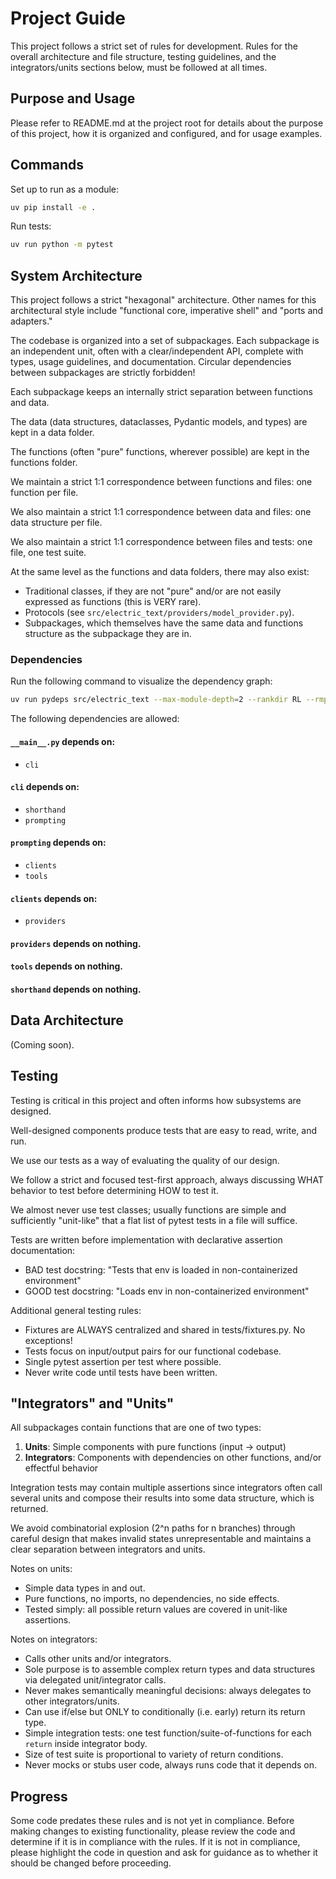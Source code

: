 # Project Guide

This project follows a strict set of rules for development. Rules for the overall architecture and file structure, testing guidelines, and the integrators/units sections below, must be followed at all times.

## Purpose and Usage

Please refer to README.md at the project root for details about the purpose of this project, how it is organized and configured, and for usage examples.

## Commands

Set up to run as a module:

```bash
uv pip install -e .
```

Run tests:

```bash
uv run python -m pytest
```

## System Architecture

This project follows a strict "hexagonal" architecture. Other names for this architectural style include "functional core, imperative shell" and "ports and adapters."

The codebase is organized into a set of subpackages. Each subpackage is an independent unit, often with a clear/independent API, complete with types, usage guidelines, and documentation. Circular dependencies between subpackages are strictly forbidden!

Each subpackage keeps an internally strict separation between functions and data.

The data (data structures, dataclasses, Pydantic models, and types) are kept in a data folder.

The functions (often "pure" functions, wherever possible) are kept in the functions folder.

We maintain a strict 1:1 correspondence between functions and files: one function per file.

We also maintain a strict 1:1 correspondence between data and files: one data structure per file.

We also maintain a strict 1:1 correspondence between files and tests: one file, one test suite.

At the same level as the functions and data folders, there may also exist:

- Traditional classes, if they are not "pure" and/or are not easily expressed as functions (this is VERY rare).
- Protocols (see `src/electric_text/providers/model_provider.py`).
- Subpackages, which themselves have the same data and functions structure as the subpackage they are in.


### Dependencies

Run the following command to visualize the dependency graph:

```bash
uv run pydeps src/electric_text --max-module-depth=2 --rankdir RL --rmprefix electric_text.
```

The following dependencies are allowed:

#### `__main__.py` depends on:
- `cli`

#### `cli` depends on:
- `shorthand`
- `prompting`

#### `prompting` depends on:
- `clients`
- `tools`

#### `clients` depends on:
- `providers`

#### `providers` depends on nothing.

#### `tools` depends on nothing.

#### `shorthand` depends on nothing.

## Data Architecture

(Coming soon).

## Testing

Testing is critical in this project and often informs how subsystems are designed.

Well-designed components produce tests that are easy to read, write, and run.

We use our tests as a way of evaluating the quality of our design.

We follow a strict and focused test-first approach, always discussing WHAT behavior to test before determining HOW to test it.

We almost never use test classes; usually functions are simple and sufficiently "unit-like" that a flat list of pytest tests in a file will suffice.

Tests are written before implementation with declarative assertion documentation:
- BAD test docstring: "Tests that env is loaded in non-containerized environment"
- GOOD test docstring: "Loads env in non-containerized environment"

Additional general testing rules:

- Fixtures are ALWAYS centralized and shared in tests/fixtures.py. No exceptions!
- Tests focus on input/output pairs for our functional codebase.
- Single pytest assertion per test where possible.
- Never write code until tests have been written.

## "Integrators" and "Units"

All subpackages contain functions that are one of two types:
1. **Units**: Simple components with pure functions (input -> output)
2. **Integrators**: Components with dependencies on other functions, and/or effectful behavior

Integration tests may contain multiple assertions since integrators often call several units and compose their results into some data structure, which is returned.

We avoid combinatorial explosion (2^n paths for n branches) through careful design that makes invalid states unrepresentable and maintains a clear separation between integrators and units.

Notes on units:
- Simple data types in and out.
- Pure functions, no imports, no dependencies, no side effects.
- Tested simply: all possible return values are covered in unit-like assertions.

Notes on integrators:
- Calls other units and/or integrators.
- Sole purpose is to assemble complex return types and data structures via delegated unit/integrator calls.
- Never makes semantically meaningful decisions: always delegates to other integrators/units.
- Can use if/else but ONLY to conditionally (i.e. early) return its return type.
- Simple integration tests: one test function/suite-of-functions for each `return` inside integrator body.
- Size of test suite is proportional to variety of return conditions.
- Never mocks or stubs user code, always runs code that it depends on.

## Progress

Some code predates these rules and is not yet in compliance. Before making changes to existing functionality, please review the code and determine if it is in compliance with the rules. If it is not in compliance, please highlight the code in question and ask for guidance as to whether it should be changed before proceeding.